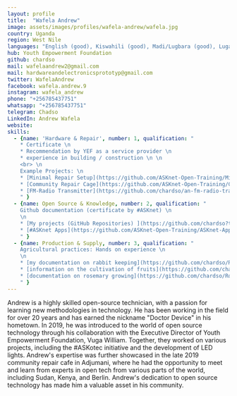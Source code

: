```yaml
---
layout: profile
title:  "Wafela Andrew"
image: assets/images/profiles/wafela-andrew/wafela.jpg
country: Uganda
region: West Nile
languages: "English (good), Kiswahili (good), Madi/Lugbara (good), Luganda/Lugisu (good)"
hub: Youth Empowerment Foundation
github: chardso
mail: wafelaandrew2@gmail.com
mail: hardwareandelectronicsprototyp@gmail.com
twitter: WafelaAndrew
facebook: wafela.andrew.9
instagram: wafela_andrew
phone: "+256785437751"
whatsapp: "+256785437751"
telegram: Chadso
LinkedIn: Andrew Wafela
website: 
skills:
  - {name: 'Hardware & Repair', number: 1, qualification: " 
    * Certificate \n 
    * Recommendation by YEF as a service provider \n
    * experience in building / construction \n \n
    <br> \n
    Example Projects: \n
    * [Minimal Repair Setup](https://github.com/ASKnet-Open-Training/Minimal-Repair-Setup) \n
    * [Community Repair Cage](https://github.com/ASKnet-Open-Training/CommunityRepairCafe/issues) \n
    * [FM-Radio Transmitter](https://github.com/chardso/an-fm-radio-transmitter)
    " }
  - {name: Open Source & Knowledge, number: 2, qualification: " 
    Github documentation (certificate by #ASKnet) \n
    \n
    * [My projects (GitHub Repositories) ](https://github.com/chardso?tab=repositories) \n
    * [#ASKnet Apps](https://github.com/ASKnet-Open-Training/ASKnet-Apps/issues) (more to come)
    " }
  - {name: Production & Supply, number: 3, qualification: " 
    Agricultural practices: Hands on experience \n
    \n
    * [my documentation on rabbit keeping](https://github.com/chardso/Rabbitry) \n
    * [information on the cultivation of fruits](https://github.com/chardso/fruit-culture-fruit-farming) \n
    * [documentation on rosemary growing](https://github.com/chardso/Rosemary-growing)
    " }
---
```


Andrew is a highly skilled open-source technician, with a passion for learning new methodologies in technology. He has been working in the field for over 20 years and has earned the nickname "Doctor Device" in his hometown. In 2019, he was introduced to the world of open source technology through his collaboration with the Executive Director of Youth Empowerment Foundation, Vuga William. Together, they worked on various projects, including the #ASKotec initiative and the development of LED lights. Andrew's expertise was further showcased in the late 2019 community repair cafe in Adjumani, where he had the opportunity to meet and learn from experts in open tech from various parts of the world, including Sudan, Kenya, and Berlin. Andrew's dedication to open source technology has made him a valuable asset in his community.

